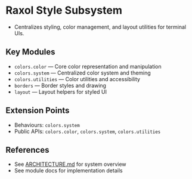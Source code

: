 # Raxol Style Subsystem

- Centralizes styling, color management, and layout utilities for terminal UIs.

## Key Modules

- `colors.color` — Core color representation and manipulation
- `colors.system` — Centralized color system and theming
- `colors.utilities` — Color utilities and accessibility
- `borders` — Border styles and drawing
- `layout` — Layout helpers for styled UI

## Extension Points

- Behaviours: `colors.system`
- Public APIs: `colors.color`, `colors.system`, `colors.utilities`

## References

- See [ARCHITECTURE.md](../../../docs/ARCHITECTURE.md) for system overview
- See module docs for implementation details
